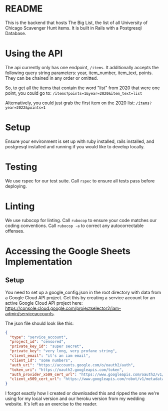 # README

This is the backend that hosts The Big List, the list of all University of Chicago Scavenger Hunt items. It is built in Rails with a Postgresql Database.

# Using the API

The api currently only has one endpoint, `/items`. It additionally accepts the following query string parameters: year, item_number, item_text, points. They can be chained in any order or omitted.

So, to get all the items that contain the word "list" from 2020 that were one point, you could go to:
`/items?points=1&year=2020&item_text=list`

Alternatively, you could just grab the first item on the 2020 list:
`/items?year=2022&points=1`

# Setup

Ensure your environment is set up with ruby installed, rails installed, and postgresql installed and running if you would like to develop locally.

# Testing

We use rspec for our test suite. Call `rspec` to ensure all tests pass before deploying.

# Linting

We use rubocop for linting. Call `rubocop` to ensure your code matches our coding conventions. Call `rubocop -a` to correct any autocorrectable offenses.

# Accessing the Google Sheets Implementation

## Setup

You need to set up a google_config.json in the root directory with data from a Google Cloud API project. Get this by creating a service account for an active Google Cloud API project here: https://console.cloud.google.com/projectselector2/iam-admin/serviceaccounts.

The json file should look like this:

```json
{
  "type": "service_account",
  "project_id": "censored",
  "private_key_id": "super secret",
  "private_key": "very long, very profane string",
  "client_email": "it's an iam email",
  "client_id": "some numbers",
  "auth_uri": "https://accounts.google.com/o/oauth2/auth",
  "token_uri": "https://oauth2.googleapis.com/token",
  "auth_provider_x509_cert_url": "https://www.googleapis.com/oauth2/v1/certs",
  "client_x509_cert_url": "https://www.googleapis.com/robot/v1/metadata/some more shit"
}
```

I forgot exactly how I created or downloaded this and ripped the one we're using for my local version and our heroku version from my wedding website. It's left as an exercise to the reader.
